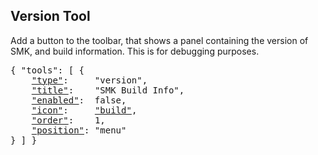 ## Version Tool

Add a button to the toolbar, that shows a panel containing the version of SMK, and build information.
This is for debugging purposes.

<pre>
{ "tools": [ {
    <a href="#type-tool"        >"type"</a>:     "version",
    <a href="#title-tool"       >"title"</a>:    "SMK Build Info",
    <a href="#enabled-tool"     >"enabled"</a>:  false,
    <a href="#icon-tool"        >"icon"</a>:     <a href="https://material.io/tools/icons/?icon=build" target="material">"build"</a>,
    <a href="#order-tool"       >"order"</a>:    1,
    <a href="#position-tool"    >"position"</a>: "menu"
} ] }
</pre>

